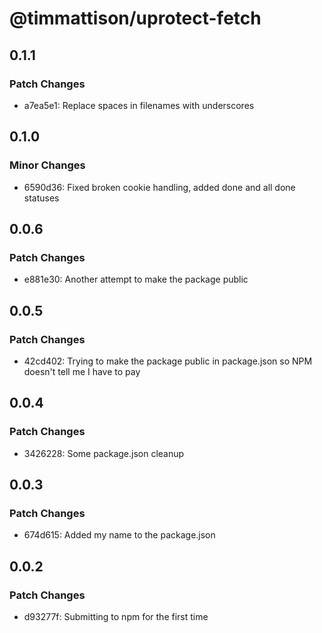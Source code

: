 # @timmattison/uprotect-fetch

## 0.1.1

### Patch Changes

- a7ea5e1: Replace spaces in filenames with underscores

## 0.1.0

### Minor Changes

- 6590d36: Fixed broken cookie handling, added done and all done statuses

## 0.0.6

### Patch Changes

- e881e30: Another attempt to make the package public

## 0.0.5

### Patch Changes

- 42cd402: Trying to make the package public in package.json so NPM doesn't tell me I have to pay

## 0.0.4

### Patch Changes

- 3426228: Some package.json cleanup

## 0.0.3

### Patch Changes

- 674d615: Added my name to the package.json

## 0.0.2

### Patch Changes

- d93277f: Submitting to npm for the first time
